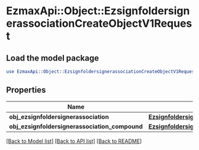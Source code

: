 # EzmaxApi::Object::EzsignfoldersignerassociationCreateObjectV1Request

## Load the model package
```perl
use EzmaxApi::Object::EzsignfoldersignerassociationCreateObjectV1Request;
```

## Properties
Name | Type | Description | Notes
------------ | ------------- | ------------- | -------------
**obj_ezsignfoldersignerassociation** | [**EzsignfoldersignerassociationRequest**](EzsignfoldersignerassociationRequest.md) |  | [optional] 
**obj_ezsignfoldersignerassociation_compound** | [**EzsignfoldersignerassociationRequestCompound**](EzsignfoldersignerassociationRequestCompound.md) |  | [optional] 

[[Back to Model list]](../README.md#documentation-for-models) [[Back to API list]](../README.md#documentation-for-api-endpoints) [[Back to README]](../README.md)


